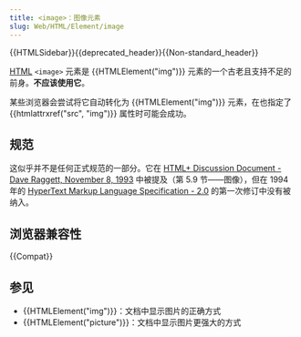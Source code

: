 ```yaml
---
title: <image>：图像元素
slug: Web/HTML/Element/image
---
```


{{HTMLSidebar}}{{deprecated_header}}{{Non-standard_header}}

[HTML](/zh-CN/docs/Web/HTML) `<image>` 元素是 {{HTMLElement("img")}} 元素的一个古老且支持不足的前身。**不应该使用它**。

某些浏览器会尝试将它自动转化为 {{HTMLElement("img")}} 元素，在也指定了 {{htmlattrxref("src", "img")}} 属性时可能会成功。

## 规范

这似乎并不是任何正式规范的一部分。它在 [HTML+ Discussion Document - Dave Raggett, November 8, 1993](https://www.w3.org/MarkUp/HTMLPlus/htmlplus_21.html) 中被提及（第 5.9 节——图像），但在 1994 年的 [HyperText Markup Language Specification - 2.0](https://datatracker.ietf.org/doc/html/draft-ietf-html-spec-00) 的第一次修订中没有被纳入。

## 浏览器兼容性

{{Compat}}

## 参见

- {{HTMLElement("img")}}：文档中显示图片的正确方式
- {{HTMLElement("picture")}}：文档中显示图片更强大的方式
